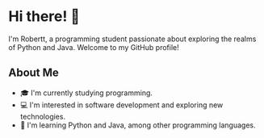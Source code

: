 # Hi there! 👋

I'm Robertt, a programming student passionate about exploring the realms of Python and Java. Welcome to my GitHub profile!

## About Me
- 🎓 I'm currently studying programming.
- 💻 I'm interested in software development and exploring new technologies.
- 🌱 I'm learning Python and Java, among other programming languages.
